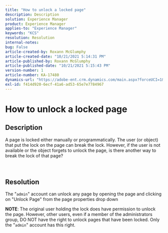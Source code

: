 ```yaml
---
title: "How to unlock a locked page"
description: Description
solution: Experience Manager
product: Experience Manager
applies-to: "Experience Manager"
keywords: "KCS"
resolution: Resolution
internal-notes: 
bug: False
article-created-by: Roxann McGlumphy
article-created-date: "10/21/2021 5:14:31 PM"
article-published-by: Roxann McGlumphy
article-published-date: "10/21/2021 5:15:43 PM"
version-number: 1
article-number: KA-17480
dynamics-url: "https://adobe-ent.crm.dynamics.com/main.aspx?forceUCI=1&pagetype=entityrecord&etn=knowledgearticle&id=d0c55c59-9232-ec11-b6e5-000d3a5ba97a"
exl-id: f414d920-6ecf-41a6-ad53-65e7e7784967
---
```

# How to unlock a locked page

## Description

A page is locked either manually or programmatically. The user (or object) that put the lock on the page can break the lock. However, if the user is not available or the object forgets to unlock the page, is there another way to break the lock of that page?<br><br><br>

## Resolution


The "`admin`" account can unlock any page by opening the page and clicking on "Unlock Page" from the page properties drop down

<b>NOTE</b>: The original user holding the lock does have permission to unlock the page. However, other users, even if a member of the administrators group, DO NOT have the right to unlock pages that have been locked. Only the "`admin`" account has this right.
